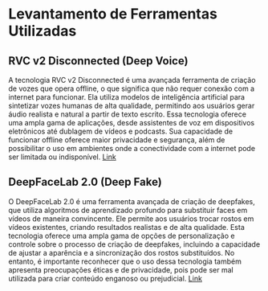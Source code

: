 # Levantamento de Ferramentas Utilizadas

## RVC v2 Disconnected (Deep Voice)
A tecnologia RVC v2 Disconnected é uma avançada ferramenta de criação de vozes que opera offline, o que significa que não requer conexão com a internet para funcionar. Ela utiliza modelos de inteligência artificial para sintetizar vozes humanas de alta qualidade, permitindo aos usuários gerar áudio realista e natural a partir de texto escrito. Essa tecnologia oferece uma ampla gama de aplicações, desde assistentes de voz em dispositivos eletrônicos até dublagem de vídeos e podcasts. Sua capacidade de funcionar offline oferece maior privacidade e segurança, além de possibilitar o uso em ambientes onde a conectividade com a internet pode ser limitada ou indisponível.
[Link](https://colab.research.google.com/drive/1XIPCP9ken63S7M6b5ui1b36Cs17sP-NS)

## DeepFaceLab 2.0 (Deep Fake)
O DeepFaceLab 2.0 é uma ferramenta avançada de criação de deepfakes, que utiliza algoritmos de aprendizado profundo para substituir faces em vídeos de maneira convincente. Ele permite aos usuários trocar rostos em vídeos existentes, criando resultados realistas e de alta qualidade. Esta tecnologia oferece uma ampla gama de opções de personalização e controle sobre o processo de criação de deepfakes, incluindo a capacidade de ajustar a aparência e a sincronização dos rostos substituídos. No entanto, é importante reconhecer que o uso dessa tecnologia também apresenta preocupações éticas e de privacidade, pois pode ser mal utilizada para criar conteúdo enganoso ou prejudicial.
[Link](https://www.deepfakevfx.com/downloads/deepfacelab/)
